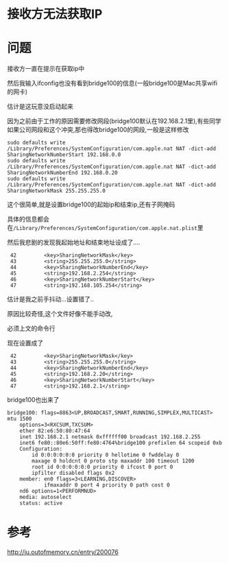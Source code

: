 # 接收方无法获取IP

# 问题

接收方一直在提示在获取ip中

然后我输入ifconfig也没有看到bridge100的信息(一般bridge100是Mac共享wifi的网卡)

估计是这玩意没启动起来

因为之前由于工作的原因需要修改网段(bridge100默认在192.168.2.1里),有些同学如果公司网段和这个冲突,那也得改bridge100的网段,一般是这样修改

```shell
sudo defaults write /Library/Preferences/SystemConfiguration/com.apple.nat NAT -dict-add SharingNetworkNumberStart 192.168.0.0
sudo defaults write /Library/Preferences/SystemConfiguration/com.apple.nat NAT -dict-add SharingNetworkNumberEnd 192.168.0.20
sudo defaults write /Library/Preferences/SystemConfiguration/com.apple.nat NAT -dict-add SharingNetworkMask 255.255.255.0
```

这个很简单,就是设置bridge100的起始ip和结束ip,还有子网掩码

具体的信息都会在`/Library/Preferences/SystemConfiguration/com.apple.nat.plist`里

然后我悲剧的发现我起始地址和结束地址设成了....

```shell
 42         <key>SharingNetworkMask</key>
 43         <string>255.255.255.0</string>
 44         <key>SharingNetworkNumberEnd</key>
 45         <string>192.168.2.254</string>
 46         <key>SharingNetworkNumberStart</key>
 47         <string>192.168.105.254</string>
```

估计是我之前手抖动...设置错了..

原因比较奇怪,这个文件好像不能手动改,

必须上文的命令行

现在设置成了

```shell
 42         <key>SharingNetworkMask</key>
 43         <string>255.255.255.0</string>
 44         <key>SharingNetworkNumberEnd</key>
 45         <string>192.168.2.20</string>
 46         <key>SharingNetworkNumberStart</key>
 47         <string>192.168.2.1</string>
```

bridge100也出来了


```shell
bridge100: flags=8863<UP,BROADCAST,SMART,RUNNING,SIMPLEX,MULTICAST> mtu 1500
	options=3<RXCSUM,TXCSUM>
	ether 82:e6:50:80:47:64
	inet 192.168.2.1 netmask 0xffffff00 broadcast 192.168.2.255
	inet6 fe80::80e6:50ff:fe80:4764%bridge100 prefixlen 64 scopeid 0xb
	Configuration:
		id 0:0:0:0:0:0 priority 0 hellotime 0 fwddelay 0
		maxage 0 holdcnt 0 proto stp maxaddr 100 timeout 1200
		root id 0:0:0:0:0:0 priority 0 ifcost 0 port 0
		ipfilter disabled flags 0x2
	member: en0 flags=3<LEARNING,DISCOVER>
	        ifmaxaddr 0 port 4 priority 0 path cost 0
	nd6 options=1<PERFORMNUD>
	media: autoselect
	status: active
```

# 参考

http://ju.outofmemory.cn/entry/200076